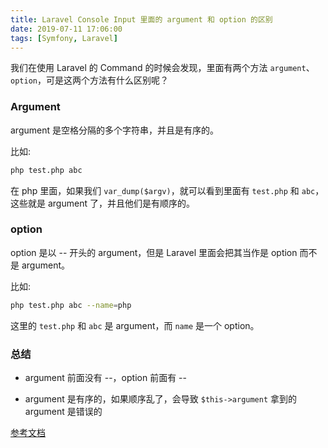 ```yaml
---
title: Laravel Console Input 里面的 argument 和 option 的区别
date: 2019-07-11 17:06:00
tags: [Symfony, Laravel]
---
```


我们在使用 Laravel 的 Command 的时候会发现，里面有两个方法 `argument`、`option`，可是这两个方法有什么区别呢？

### Argument

argument 是空格分隔的多个字符串，并且是有序的。

比如:

```bash
php test.php abc
```

在 php 里面，如果我们 `var_dump($argv)`，就可以看到里面有 `test.php` 和 `abc`，这些就是 argument 了，并且他们是有顺序的。


### option

option 是以 -- 开头的 argument，但是 Laravel 里面会把其当作是 option 而不是 argument。

比如:

```bash
php test.php abc --name=php
```

这里的 `test.php` 和 `abc` 是 argument，而 `name` 是一个 option。


### 总结

* argument 前面没有 --，option 前面有 --

* argument 是有序的，如果顺序乱了，会导致 `$this->argument` 拿到的 argument 是错误的


[参考文档](https://symfony.com/doc/current/console/input.html)

